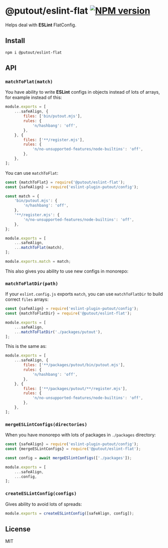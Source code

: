 # @putout/eslint-flat [![NPM version][NPMIMGURL]][NPMURL]

[NPMIMGURL]: https://img.shields.io/npm/v/@putout/eslint-flat.svg?style=flat&longCache=true
[NPMURL]: https://npmjs.org/package/@putout/eslint-flat "npm"

Helps deal with **ESLint** FlatConfig.

## Install

```
npm i @putout/eslint-flat
```

## API

### `matchToFlat(match)`

You have ability to write **ESLint** configs in objects instead of lots of arrays, for example instead of this:

```js
module.exports = [
    ...safeAlign, {
        files: ['bin/putout.mjs'],
        rules: {
            'n/hashbang': 'off',
        },
    }, {
        files: ['**/register.mjs'],
        rules: {
            'n/no-unsupported-features/node-builtins': 'off',
        },
    },
];
```

You can use `matchToFlat`:

```js
const {matchToFlat} = require('@putout/eslint-flat');
const {safeAlign} = require('eslint-plugin-putout/config');

const match = {
    'bin/putout.mjs': {
        'n/hashbang': 'off',
    },
    '**/register.mjs': {
        'n/no-unsupported-features/node-builtins': 'off',
    },
};

module.exports = [
    ...safeAlign,
    ...matchToFlat(match),
];

module.exports.match = match;
```

This also gives you ability to use new configs in monorepo:

### `matchToFlatDir(path)`

If your `eslint.config.js` exports `match`, you can use `matchToFlatDir` to build correct `files` arrays:

```js
const {safeAlign} = require('eslint-plugin-putout/config');
const {matchToFlatDir} = require('@putout/eslint-flat');

module.exports = [
    ...safeAlign,
    ...matchToFlatDir('./packages/putout'),
];
```

This is the same as:

```js
module.exports = [
    ...safeAlign, {
        files: ['**/packages/putout/bin/putout.mjs'],
        rules: {
            'n/hashbang': 'off',
        },
    }, {
        files: ['**/packages/putout/**/register.mjs'],
        rules: {
            'n/no-unsupported-features/node-builtins': 'off',
        },
    },
];
```

### `mergeESLintConfigs(directories)`

When you have monorepo with lots of packages in `./packages` directory:

```js
const {safeAlign} = require('eslint-plugin-putout/config');
const {mergeESLintConfigs} = require('@putout/eslint-flat');

const config = await mergeESlintConfigs(['./packages']);

module.exports = [
    ...safeAlign,
    ...config,
];
```

### `createESLintConfig(configs)`

Gives ability to avoid lots of spreads:

```js
module.exports = createESLintConfig([safeAlign, config]);
```

## License

MIT

